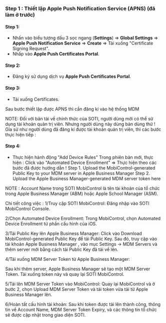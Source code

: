 ### Step 1 : Thiết lập Apple Push Notification Service (APNS) (đã làm ở trước)

#### Step 1:
- Nhấn vào biểu tượng dấu 3 sọc ngang (**Settings**) => **Global Settings** => **Apple Push Notification Service** => **Create** => Tải xuống "Certificate Signing Request".
- Nhấp vào **Apple Push Certificates Portal**.

#### Step 2:
- Đăng ký sử dụng dịch vụ **Apple Push Certificates Portal**.

#### Step 3:
- Tải xuống Certificates.

Sau bước thiết lập được APNS thì cần đăng kí vào hệ thống MDM

NOTE: Đối với bản tải về chính thức của SOTI, người dùng mới có thể sử dụng tài khoản quản trị viên. Nhưng người dùng này dùng bản dùng thử !
Gỉa sử như người dùng đã đăng kí được tài khoản quản trị viên, thì các bước thực hiện tiếp : 

#### Step 4:

- Thực hiện hành động "Add Device Rules"
Trong phiên bản mới, thực hiện : Click vào "Automated Device Enrollment" => Thực hiện theo các bước đã được hướng dẫn !
Step 1. Upload the MobiControl-generated Public Key to your MDM server in Apple Business Manager
Step 2. Upload the Apple Business Manager-generated MDM server token here

NOTE : Account Name trong SOTI MobiControl là tên tài khoản của tổ chức trong Apple Business Manager (ABM) hoặc Apple School Manager (ASM).

Chi tiết công việc : 
1/Truy cập SOTI MobiControl:
Đăng nhập vào SOTI MobiControl Console.

2/Chọn Automated Device Enrollment:
Trong MobiControl, chọn Automated Device Enrollment từ phần cấu hình của iOS.

3/Tải Public Key lên Apple Business Manager:
Click vào Download MobiControl-generated Public Key để tải Public Key.
Sau đó, truy cập vào tài khoản Apple Business Manager , vào mục Settings -> MDM Servers và thêm server mới bằng cách tải Public Key đã tải về lên.

4/Tải xuống MDM Server Token từ Apple Business Manager:

Sau khi thêm server, Apple Business Manager sẽ tạo một MDM Server Token.
Tải xuống token này và quay lại SOTI MobiControl.

5/Tải lên MDM Server Token vào MobiControl:
Quay lại MobiControl và ở bước 2, chọn Upload MDM Server Token và tải token vừa tải từ Apple Business Manager lên.

6/Hoàn tất cấu hình tài khoản:
Sau khi token được tải lên thành công, thông tin về Account Name, MDM Server Token Expiry, và các thông tin tổ chức sẽ được cập nhật trong giao diện SOTI.